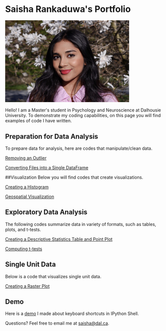 # Saisha Rankaduwa's Portfolio

<img src="saisha.jpg" alt="saisha" width="400"/>
 <br />

Hello! I am a Master's student in Psychology and Neuroscience at Dalhousie University. To demonstrate my coding capabilities, on this page you will find examples of code I have written.

## Preparation for Data Analysis
To prepare data for analysis, here are codes that manipulate/clean data.

[Removing an Outlier](removing_an_outlier_in_a_list.md)

[Converting Files into a Single DataFrame](converting_files_into_a_single_DataFrame.md)

##Visualization
Below you will find codes that create visualizations.

[Creating a Histogram](creating_a_histogram.md)

[Geospatial Visualization](geospatial_visualization.md)

## Exploratory Data Analysis
The following codes summarize data in variety of formats, such as tables, plots, and t-tests. 

[Creating a Descriptive Statistics Table and Point Plot](descriptive_statistics_table_and_point_plot.md)

[Computing t-tests](computing_t-tests.md)


## Single Unit Data
Below is a code that visualizes single unit data.

[Creating a Raster Plot](raster_plot.md)

## Demo

Here is a [demo](https://youtu.be/1ovBBDLfGm0) I made about keyboard shortcuts in IPython Shell.

Questions? Feel free to email me at [saisha@dal.ca](mailto:saisha@dal.ca).
